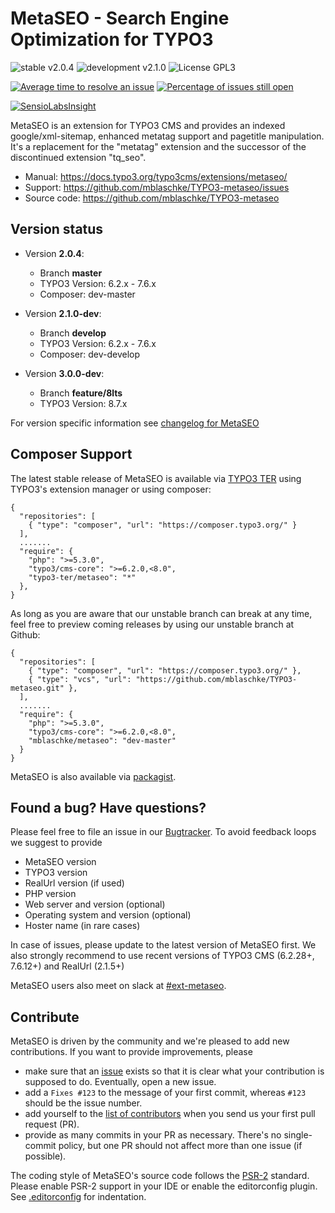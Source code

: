 # MetaSEO - Search Engine Optimization for TYPO3

![stable v2.0.4](https://img.shields.io/badge/stable-v2.0.4-green.svg?style=flat)
![development v2.1.0](https://img.shields.io/badge/development-v2.1.0-red.svg?style=flat)
![License GPL3](https://img.shields.io/badge/license-GPL3-blue.svg?style=flat)


[![Average time to resolve an issue](http://isitmaintained.com/badge/resolution/mblaschke/TYPO3-metaseo.svg)](http://isitmaintained.com/project/mblaschke/TYPO3-metaseo "Average time to resolve an issue")
[![Percentage of issues still open](http://isitmaintained.com/badge/open/mblaschke/TYPO3-metaseo.svg)](http://isitmaintained.com/project/mblaschke/TYPO3-metaseo "Percentage of issues still open")

[![SensioLabsInsight](https://insight.sensiolabs.com/projects/19914ab4-1f0f-4be0-9215-410fba880af2/big.png)](https://insight.sensiolabs.com/projects/19914ab4-1f0f-4be0-9215-410fba880af2)


MetaSEO is an extension for TYPO3 CMS and provides an indexed google/xml-sitemap, enhanced metatag support
and pagetitle manipulation.
It's a replacement for the "metatag" extension and the successor of the discontinued extension "tq_seo".

* Manual:      https://docs.typo3.org/typo3cms/extensions/metaseo/
* Support:     https://github.com/mblaschke/TYPO3-metaseo/issues
* Source code: https://github.com/mblaschke/TYPO3-metaseo

## Version status

* Version **2.0.4**:

  + Branch **master**
  + TYPO3 Version: 6.2.x - 7.6.x
  + Composer: dev-master

* Version **2.1.0-dev**:

  + Branch **develop**
  + TYPO3 Version: 6.2.x - 7.6.x
  + Composer: dev-develop

* Version **3.0.0-dev**:

  + Branch **feature/8lts**
  + TYPO3 Version: 8.7.x

For version specific information see [changelog for MetaSEO](CHANGELOG.md)


## Composer Support

The latest stable release of MetaSEO is available via [TYPO3 TER](https://typo3.org/extensions/repository/view/metaseo)
using TYPO3's extension manager or using composer:

    {
      "repositories": [
        { "type": "composer", "url": "https://composer.typo3.org/" }
      ],
      .......
      "require": {
        "php": ">=5.3.0",
        "typo3/cms-core": ">=6.2.0,<8.0",
        "typo3-ter/metaseo": "*"
      },
    }

As long as you are aware that our unstable branch can break at any time, feel free to preview coming releases by using
our unstable branch at Github:

    {
      "repositories": [
        { "type": "composer", "url": "https://composer.typo3.org/" },
        { "type": "vcs", "url": "https://github.com/mblaschke/TYPO3-metaseo.git" },
      ],
      .......
      "require": {
        "php": ">=5.3.0",
        "typo3/cms-core": ">=6.2.0,<8.0",
        "mblaschke/metaseo": "dev-master"
      }
    }

MetaSEO is also available via [packagist](https://packagist.org/packages/mblaschke/metaseo).

## Found a bug? Have questions?

Please feel free to file an issue in our [Bugtracker](https://github.com/mblaschke/TYPO3-metaseo/issues). To avoid feedback loops we suggest to provide

* MetaSEO version
* TYPO3 version
* RealUrl version (if used)
* PHP version
* Web server and version (optional)
* Operating system and version (optional)
* Hoster name (in rare cases)

In case of issues, please update to the latest version of MetaSEO first. We also strongly recommend to use recent
versions of TYPO3 CMS (6.2.28+, 7.6.12+) and RealUrl (2.1.5+)

MetaSEO users also meet on slack at [#ext-metaseo](https://typo3.slack.com/messages/ext-metaseo/).

## Contribute

MetaSEO is driven by the community and we're pleased to add new contributions.
If you want to provide improvements, please

- make sure that an [issue](https://github.com/mblaschke/TYPO3-metaseo/issues) exists so that it is clear what
  your contribution is supposed to do. Eventually, open a new issue.
- add a `Fixes #123` to the message of your first commit, whereas `#123` should be the issue number.
- add yourself to the [list of contributors](https://github.com/mblaschke/TYPO3-metaseo/blob/develop/Documentation/Introduction/Index.rst)
  when you send us your first pull request (PR).
- provide as many commits in your PR as necessary. There's no single-commit policy, but one PR should not affect more
  than one issue (if possible).

The coding style of MetaSEO's source code follows the
[PSR-2](https://github.com/php-fig/fig-standards/blob/master/accepted/PSR-2-coding-style-guide.md)
standard. Please enable PSR-2 support in your IDE or enable the editorconfig plugin.
See [.editorconfig](.editorconfig) for indentation.

